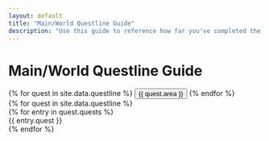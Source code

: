 ```yaml
---
layout: default
title: "Main/World Questline Guide"
description: "Use this guide to reference how far you've completed the various World questlines on Lost Ark."
---
```

<style>
.outer {
  height: 100vh;
  min-width: 20vw;
  flex: 1;
}



//-- 

.progress-steps {
  $gap: 20px;
  $line-height: 20px;
  $bullet-radius: 5px;
  $line-thick: 2px;
  $strip-color: #333;
  $next-color: #666;
  $current-color: #333;
  
  $prev-color: #333;
  

  display: inline-flex;
  height: 100%;
  padding: 5vh 10%;

  > div {
    display: flex;
    flex-direction: column;
    color: $prev-color;

    &.left {
      padding-right: $gap;
      text-align: right;
      
      // Line
      div {
        &:last-of-type:after {
          display: none;
        }
        
        &:after {
          content: "";
          background: fade_out($strip-color, .9); //rgba(0, 0, 0, 0.6);
          border-radius: 2px;
          position: absolute;
          right: -$gap;
          top: $line-height/2;
          height: 101%;
          width: 1px;
          transform: translateX(50%);
        }
      }
    }

    &.right {
      padding-left: $gap;

      div {        
        &.prev {          
            &:after {
              transition: none;
            }
        }
        
        &.current {
          color: $current-color;
          font-weight: bold;

          &:before {
            background: $current-color;
            padding: $bullet-radius * 2;
            transition: all 0.2s .15s cubic-bezier(0.175, 0.885, 0.32, 2);
          }

          &:after {
            height: 0%;
            transition: height .2s ease-out;
          }

          ~ div {
            color: $next-color;
            
            &:before {
              background: $next-color;
              padding: $bullet-radius * 0.5;
            }

            &:after {
              height: 0%;
              transition: none;
            }
          }
        }

        // Dot
        &:before {
          content: "";
          background: $strip-color;
          padding: $bullet-radius;
          border-radius: 50%;
          position: absolute;
          left: -$gap;
          top: $line-height/2;
          transform: translateX(-50%) translateY(-50%);
          transition: padding 0.2s ease;
        }

        // Line
        &:after {
          content: "";
          background: $strip-color; //rgba(0, 0, 0, 0.6);
          border-radius: 2px;
          position: absolute;
          left: -$gap;
          top: $line-height/2;
          height: 101%;
          width: $line-thick;
          transform: translateX(-50%);
          transition: height 0.2s ease;
        }
      }
    }

    div {
      flex: 1;
      //outline: 1px solid rgba(0, 0, 0, 0.1);
      position: relative;
      line-height: $line-height;
      cursor: default;
      min-height: 30px;
      
      &:last-of-type {
        flex: 0;
      }
    }
  }
}

.dark .progress-steps {  
  background: #333;
  
  $gap: 20px;
  $line-height: 20px;
  $bullet-radius: 5px;
  $line-thick: 2px;
  $strip-color: lightgray;
  $pending-color: #666;

  display: inline-flex;
  height: 100%;
  width: 100%;
  padding: 5vh 10%;

  > div {
    display: flex;
    flex-direction: column;
    color: #ccc;

    &.left {
      padding-right: $gap;
      text-align: right;
      
      // Line
      div {
        &:last-of-type:after {
          display: none;
        }
        
        &:after {
          content: "";
          background: fade_out($strip-color, .95); //rgba(0, 0, 0, 0.6);
          border-radius: 2px;
          position: absolute;
          right: -$gap;
          top: $line-height/2;
          height: 101%;
          width: 1px;
          transform: translateX(50%);
        }
      }
    }

    &.right {
      padding-left: $gap;

      div {        
        &.prev {          
            &:after {
              transition: none;
            }
        }
        
        &.current {
          color: white;
          font-weight: bold;

          &:before {
            background: white;
            padding: $bullet-radius * 2;
            transition: all 0.2s .15s cubic-bezier(0.175, 0.885, 0.32, 2);
          }

          &:after {
            height: 0%;
            transition: height .2s ease-out;
          }

          ~ div {
            color: $pending-color;
            
            &:before {
              background: $pending-color;
              padding: $bullet-radius * 0.5;
            }

            &:after {
              height: 0%;
              transition: none;
            }
          }
        }

        // Dot
        &:before {
          content: "";
          background: $strip-color;
          padding: $bullet-radius;
          border-radius: 50%;
          position: absolute;
          left: -$gap;
          top: $line-height/2;
          transform: translateX(-50%) translateY(-50%);
          transition: padding 0.2s ease;
        }

        // Line
        &:after {
          content: "";
          background: $strip-color; //rgba(0, 0, 0, 0.6);
          border-radius: 2px;
          position: absolute;
          left: -$gap;
          top: $line-height/2;
          height: 101%;
          width: $line-thick;
          transform: translateX(-50%);
          transition: height 0.2s ease;
        }
      }
    }

    div {
      flex: 1;
      //outline: 1px solid rgba(0, 0, 0, 0.1);
      position: relative;
      line-height: $line-height;
      cursor: default;
      min-height: 30px;
      
      &:last-of-type {
        flex: 0;
      }
    }
  }
}

.done.current {  
  color: #62af0b !important;
    
  &:before {
    background: #62af0b !important;
  }
}

.dark .done.current {  
  color: lightgreen !important;
    
  &:before {
    background: lightgreen !important;
  }
}
</style>

<h1>Main/World Questline Guide</h1>
<div class="d-flex align-items-start">
  <div class="nav flex-column nav-pills me-3" id="myPill" role="tablist" aria-orientation="vertical">
    {% for quest in site.data.questline %}
    <button class="nav-link" id="{{ quest.area }}-tab" data-toggle="pill" href="#{{ quest.area }}" type="button" role="tab">{{ quest.area }}</button>
    {% endfor %}
  </div>
  <div class="tab-content">
    {% for quest in site.data.questline %}
    <div class="tab-pane fade {% if quest.area == 'Tortoyk' %}show active{% endif %}" id="{{ quest.area }}" role="tabpanel">
    <div class="outer">
      <div class="progress-steps">
      <div class="right">
      {% for entry in quest.quests %}
          <div>{{ entry.quest }}</div>
      {% endfor %}
      </div>
    </div>  
    </div>  
      
    <ol>
    {% for entry in quest.quests %}
    <li>{{ entry.quest }}</li>
    {% endfor %}
    </ol>
    </div>
    {% endfor %}
  </div>
</div>

